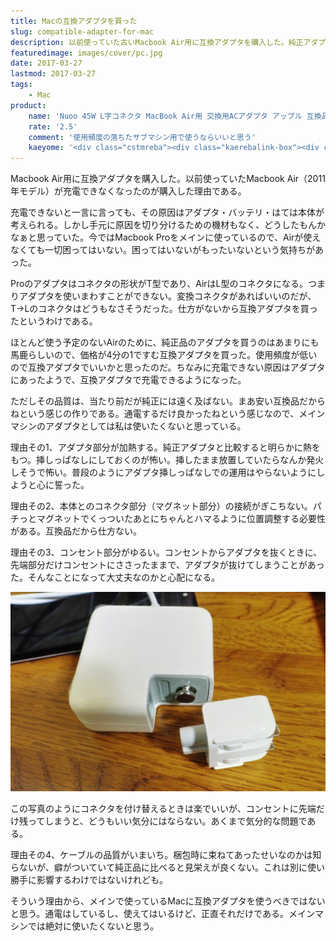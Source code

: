 ```yaml
---
title: Macの互換アダプタを買った
slug: compatible-adapter-for-mac
description: 以前使っていた古いMacbook Air用に互換アダプタを購入した。純正アダプタが高かったからというのがその理由だ。使用頻度の低いマシン用だったので、品質が低いのは覚悟の上で購入したものの、純正品の品質の高さを改めて思い知らされた。だからといって純正品は高すぎると思うけれども。
featuredimage: images/cover/pc.jpg
date: 2017-03-27
lastmod: 2017-03-27
tags: 
    - Mac
product:
    name: 'Nuoo 45W L字コネクタ MacBook Air用 交換用ACアダプタ アップル 互換品'
    rate: '2.5'
    comment: '使用頻度の落ちたサブマシン用で使うならいいと思う'
    kaeyome: '<div class="cstmreba"><div class="kaerebalink-box"><div class="kaerebalink-image"><a href="https://www.amazon.co.jp/exec/obidos/ASIN/B06X9WVLC6/illusionspace-22/" target="_blank" rel="nofollow" ><img src="https://images-fe.ssl-images-amazon.com/images/I/31PiC%2BcCf7L._SL160_.jpg" style="border: none;" /></a></div><div class="kaerebalink-info"><div class="kaerebalink-name"><a href="https://www.amazon.co.jp/exec/obidos/ASIN/B06X9WVLC6/illusionspace-22/" target="_blank" rel="nofollow" >Nuoo 45W L字コネクタ MacBook Air用 交換用ACアダプタ アップル 互換品 電源アダプタ 充電器</a><div class="kaerebalink-powered-date">posted with <a href="https://kaereba.com" rel="nofollow" target="_blank">カエレバ</a></div></div><div class="kaerebalink-detail"> Nuoo     </div><div class="kaerebalink-link1"><div class="shoplinkamazon"><a href="https://www.amazon.co.jp/gp/search?keywords=Nuoo%2045W%20L%E5%AD%97%E3%82%B3%E3%83%8D%E3%82%AF%E3%82%BF%20MacBook%20Air%E7%94%A8%20%E4%BA%A4%E6%8F%9B%E7%94%A8AC%E3%82%A2%E3%83%80%E3%83%97%E3%82%BF%20%E3%82%A2%E3%83%83%E3%83%97%E3%83%AB%20%E4%BA%92%E6%8F%9B%E5%93%81%20%E9%9B%BB%E6%BA%90%E3%82%A2%E3%83%80%E3%83%97%E3%82%BF%20%E5%85%85%E9%9B%BB%E5%99%A8&__mk_ja_JP=%E3%82%AB%E3%82%BF%E3%82%AB%E3%83%8A&tag=illusionspace-22" target="_blank" rel="nofollow" >Amazon</a></div></div></div><div class="booklink-footer"></div></div></div>'
---
```


Macbook Air用に互換アダプタを購入した。以前使っていたMacbook Air（2011年モデル）が充電できなくなったのが購入した理由である。

充電できないと一言に言っても、その原因はアダプタ・バッテリ・はては本体が考えられる。しかし手元に原因を切り分けるための機材もなく、どうしたもんかなぁと思っていた。今ではMacbook Proをメインに使っているので、Airが使えなくても一切困ってはいない。困ってはいないがもったいないという気持ちがあった。

Proのアダプタはコネクタの形状がT型であり、AirはL型のコネクタになる。つまりアダプタを使いまわすことができない。変換コネクタがあればいいのだが、T→Lのコネクタはどうもなさそうだった。仕方がないから互換アダプタを買ったというわけである。

ほとんど使う予定のないAirのために、純正品のアダプタを買うのはあまりにも馬鹿らしいので、価格が4分の1ですむ互換アダプタを買った。使用頻度が低いので互換アダプタでいいかと思ったのだ。ちなみに充電できない原因はアダプタにあったようで、互換アダプタで充電できるようになった。

ただしその品質は、当たり前だが純正には遠く及ばない。まあ安い互換品だからねという感じの作りである。通電するだけ良かったねという感じなので、メインマシンのアダプタとしては私は使いたくないと思っている。

理由その1、アダプタ部分が加熱する。純正アダプタと比較すると明らかに熱をもつ。挿しっぱなしにしておくのが怖い。挿したまま放置していたらなんか発火しそうで怖い。普段のようにアダプタ挿しっぱなしでの運用はやらないようにしようと心に誓った。

理由その2、本体とのコネクタ部分（マグネット部分）の接続がぎこちない。パチっとマグネットでくっついたあとにちゃんとハマるように位置調整する必要性がある。互換品だから仕方ない。

理由その3、コンセント部分がゆるい。コンセントからアダプタを抜くときに、先端部分だけコンセントにささったままで、アダプタが抜けてしまうことがあった。そんなことになって大丈夫なのかと心配になる。

![コネクタ部分](connect.jpg)

この写真のようにコネクタを付け替えるときは楽でいいが、コンセントに先端だけ残ってしまうと、どうもいい気分にはならない。あくまで気分的な問題である。

理由その4、ケーブルの品質がいまいち。梱包時に束ねてあったせいなのかは知らないが、癖がついていて純正品に比べると見栄えが良くない。これは別に使い勝手に影響するわけではないけれども。

そういう理由から、メインで使っているMacに互換アダプタを使うべきではないと思う。通電はしているし、使えてはいるけど、正直それだけである。メインマシンでは絶対に使いたくないと思う。
